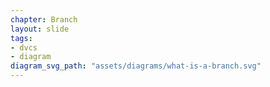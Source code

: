 ```yaml
---
chapter: Branch
layout: slide
tags:
- dvcs
- diagram
diagram_svg_path: "assets/diagrams/what-is-a-branch.svg"
---
```

